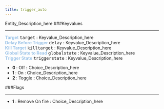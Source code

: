 ```yaml
---
title: trigger_auto
---
```


Entity_Description_here
###Keyvalues
<hr>
<div class="entityentry">
<span style="color:#9fc5e8;"><b>Target</b></span> <kbd  class="tooltip" data-tooltip="target_destination">target</kbd> :
Keyvalue_Description_here
</div>
<div class="entityentry">
<span style="color:#9fc5e8;"><b>Delay Before Trigger</b></span> <kbd  class="tooltip" data-tooltip="string">delay</kbd> :
Keyvalue_Description_here
</div>
<div class="entityentry">
<span style="color:#9fc5e8;"><b>Kill Target</b></span> <kbd  class="tooltip" data-tooltip="target_destination">killtarget</kbd> :
Keyvalue_Description_here
</div>
<div class="entityentry">
<span style="color:#9fc5e8;"><b>Global State to Read</b></span> <kbd  class="tooltip" data-tooltip="string">globalstate</kbd> :
Keyvalue_Description_here
</div>
<div class="entityentry">
<span style="color:#9fc5e8;"><b>Trigger State</b></span> <kbd  class="tooltip" data-tooltip="choices">triggerstate</kbd> :
Keyvalue_Description_here
<ul>
<li><b>0 </b></span> : Off : Choice_Description_here</li>
<li><b>1 </b></span> : On : Choice_Description_here</li>
<li><b>2 </b></span> : Toggle : Choice_Description_here</li>
</ul>
</div>
###Flags
<hr>
<div class="entityflags">
<ul>
<li><b>1 </b></span> : Remove On fire : Choice_Description_here</li>
</ul>
</div>
